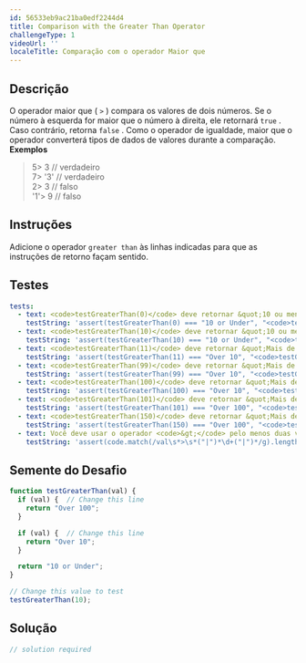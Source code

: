 ```yaml
---
id: 56533eb9ac21ba0edf2244d4
title: Comparison with the Greater Than Operator
challengeType: 1
videoUrl: ''
localeTitle: Comparação com o operador Maior que
---
```


## Descrição
<section id="description"> O operador maior que ( <code>&gt;</code> ) compara os valores de dois números. Se o número à esquerda for maior que o número à direita, ele retornará <code>true</code> . Caso contrário, retorna <code>false</code> . Como o operador de igualdade, maior que o operador converterá tipos de dados de valores durante a comparação. <strong>Exemplos</strong> <blockquote> 5&gt; 3 // verdadeiro <br> 7&gt; &#39;3&#39; // verdadeiro <br> 2&gt; 3 // falso <br> &#39;1&#39;&gt; 9 // falso </blockquote></section>

## Instruções
<section id="instructions"> Adicione o operador <code>greater than</code> às linhas indicadas para que as instruções de retorno façam sentido. </section>

## Testes
<section id='tests'>

```yml
tests:
  - text: <code>testGreaterThan(0)</code> deve retornar &quot;10 ou menos&quot;
    testString: 'assert(testGreaterThan(0) === "10 or Under", "<code>testGreaterThan(0)</code> should return "10 or Under"");'
  - text: <code>testGreaterThan(10)</code> deve retornar &quot;10 ou menos&quot;
    testString: 'assert(testGreaterThan(10) === "10 or Under", "<code>testGreaterThan(10)</code> should return "10 or Under"");'
  - text: <code>testGreaterThan(11)</code> deve retornar &quot;Mais de 10&quot;
    testString: 'assert(testGreaterThan(11) === "Over 10", "<code>testGreaterThan(11)</code> should return "Over 10"");'
  - text: <code>testGreaterThan(99)</code> deve retornar &quot;Mais de 10&quot;
    testString: 'assert(testGreaterThan(99) === "Over 10", "<code>testGreaterThan(99)</code> should return "Over 10"");'
  - text: <code>testGreaterThan(100)</code> deve retornar &quot;Mais de 10&quot;
    testString: 'assert(testGreaterThan(100) === "Over 10", "<code>testGreaterThan(100)</code> should return "Over 10"");'
  - text: <code>testGreaterThan(101)</code> deve retornar &quot;Mais de 100&quot;
    testString: 'assert(testGreaterThan(101) === "Over 100", "<code>testGreaterThan(101)</code> should return "Over 100"");'
  - text: <code>testGreaterThan(150)</code> deve retornar &quot;Mais de 100&quot;
    testString: 'assert(testGreaterThan(150) === "Over 100", "<code>testGreaterThan(150)</code> should return "Over 100"");'
  - text: Você deve usar o operador <code>&gt;</code> pelo menos duas vezes
    testString: 'assert(code.match(/val\s*>\s*("|")*\d+("|")*/g).length > 1, "You should use the <code>&gt;</code> operator at least twice");'

```

</section>

## Semente do Desafio
<section id='challengeSeed'>

<div id='js-seed'>

```js
function testGreaterThan(val) {
  if (val) {  // Change this line
    return "Over 100";
  }

  if (val) {  // Change this line
    return "Over 10";
  }

  return "10 or Under";
}

// Change this value to test
testGreaterThan(10);

```

</div>



</section>

## Solução
<section id='solution'>

```js
// solution required
```
</section>
